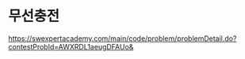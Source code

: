 # 무선충전
https://swexpertacademy.com/main/code/problem/problemDetail.do?contestProbId=AWXRDL1aeugDFAUo&


```java

```